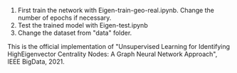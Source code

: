 1. First train the network with Eigen-train-geo-real.ipynb. Change the number of epochs if necessary.
2. Test the trained model with Eigen-test.ipynb
3. Change the dataset from "data" folder.


This is the official implementation of "Unsupervised Learning for Identifying HighEigenvector Centrality Nodes: A Graph Neural Network Approach", IEEE BigData, 2021. 
